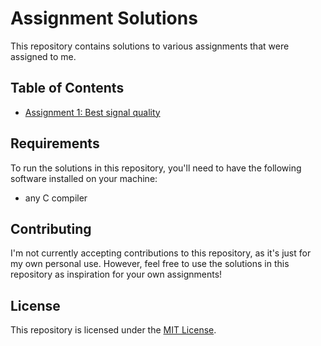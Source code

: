 # Assignment Solutions

This repository contains solutions to various assignments that were assigned to me. 

## Table of Contents

- [Assignment 1: Best signal quality](./Solution_1.c)


## Requirements

To run the solutions in this repository, you'll need to have the following software installed on your machine:

- any C compiler

## Contributing

I'm not currently accepting contributions to this repository, as it's just for my own personal use. However, feel free to use the solutions in this repository as inspiration for your own assignments!

## License

This repository is licensed under the [MIT License](./LICENSE).
